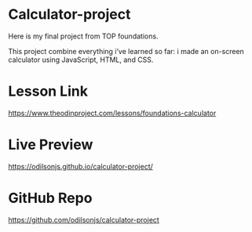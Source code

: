 # Calculator-project
Here is my final project from TOP foundations.

This project combine everything i’ve learned so far: i made an on-screen calculator using JavaScript, HTML, and CSS.


# Lesson Link
https://www.theodinproject.com/lessons/foundations-calculator


# Live Preview
https://odilsonjs.github.io/calculator-project/


# GitHub Repo
https://github.com/odilsonjs/calculator-project
